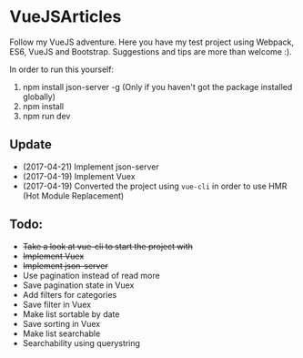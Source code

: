 # VueJSArticles

Follow my VueJS adventure. Here you have my test project using Webpack, ES6, VueJS and Bootstrap. Suggestions and tips are more than welcome :).

In order to run this yourself:

1. npm install json-server -g (Only if you haven't got the package installed globally)
2. npm install
3. npm run dev

## Update
- (2017-04-21) Implement json-server
- (2017-04-19) Implement Vuex
- (2017-04-19) Converted the project using `vue-cli` in order to use HMR (Hot Module Replacement)

## Todo: 
* ~~Take a look at vue-cli to start the project with~~
* ~~Implement Vuex~~
* ~~Implement json-server~~
* Use pagination instead of read more
* Save pagination state in Vuex
* Add filters for categories
* Save filter in Vuex
* Make list sortable by date 
* Save sorting in Vuex
* Make list searchable
* Searchability using querystring